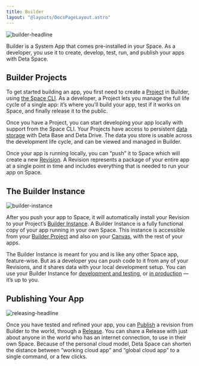 ```yaml
---
title: Builder
layout: "@layouts/DocsPageLayout.astro"
---
```


![builder-headline](/docs_assets/build/builder-headline.png)

Builder is a System App that comes pre-installed in your Space. As a developer, you use it to create, develop, test, run, and publish your apps with Deta Space.

## Builder Projects

To get started building an app, you first need to create a [Project](/docs/en/build/fundamentals/development/projects) in Builder, using [the Space CLI](/docs/en/build/fundamentals/space-cli). As a developer, a Project lets you manage the full life cycle of a single app: it’s where you’ll build your app, test if it works on Space, and finally release it to the public.

Once you have a Project, you can start developing your app locally with support from the Space CLI. Your Projects have access to persistent [data storage](/docs/en/build/fundamentals/data-storage) with Deta Base and Deta Drive. The data you store is usable across the development life cycle, and can be viewed and managed in Builder.

Once your app is running locally, you can “push” it to Space which will create a new [Revision](/docs/en/build/fundamentals/development/pushing#revisions). A Revision represents a package of your entire app at a single point in time and includes everything that is needed to run your app on Space.

## The Builder Instance

![builder-instance](/docs_assets/build/builder-instance-headline.png)

After you push your app to Space, it will automatically install your Revision to your Project’s [Builder Instance](/docs/en/build/fundamentals/development/local-development). A Builder Instance is a fully functional copy of your app running in your own Space. This instance is accessible from your [Builder Project](/docs/en/build/fundamentals/development/local-development#from-builder) and also on your [Canvas](/docs/en/build/fundamentals/development/local-development#from-the-canvas), with the rest of your apps.

The Builder Instance is meant for you and is like any other Space app, feature-wise. But as a developer you can push code to it from any of your Revisions, and it shares data with your local development setup. You can use your Builder Instance for [development and testing](/docs/en/build/fundamentals/development/local-development#for-testing), or [in production](/docs/en/build/fundamentals/development/builder-instance#in-production) — it’s up to you.


## Publishing Your App

![releasing-headline](/docs_assets/publish/releasing-headline.png)

Once you have tested and refined your app, you can [Publish](/docs/en/publish/intro) a revision from Builder to the world, through a [Release](/docs/en/publish/releasing#releases). You can share a Release with just about anyone in the world who has an internet connection, to use in their own Space. Because of the personal cloud model, Deta Space can shorten the distance between “working cloud app” and “global cloud app” to a single command, or a few clicks.